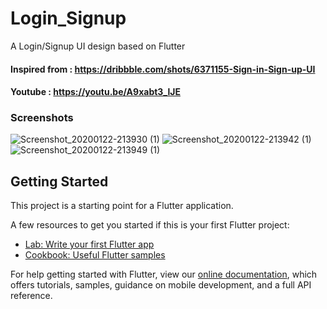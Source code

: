 # Login_Signup

A Login/Signup UI design based on Flutter

#### Inspired from : https://dribbble.com/shots/6371155-Sign-in-Sign-up-UI
#### Youtube : https://youtu.be/A9xabt3_lJE


### Screenshots

![Screenshot_20200122-213930 (1)](https://user-images.githubusercontent.com/37204706/72915952-2632a300-3d67-11ea-8900-2456e6f595a3.jpg)   ![Screenshot_20200122-213942 (1)](https://user-images.githubusercontent.com/37204706/72915964-2af75700-3d67-11ea-864b-2b3d67894a25.jpg)   ![Screenshot_20200122-213949 (1)](https://user-images.githubusercontent.com/37204706/72915972-2df24780-3d67-11ea-8156-5e092882f699.jpg)

## Getting Started

This project is a starting point for a Flutter application.

A few resources to get you started if this is your first Flutter project:

- [Lab: Write your first Flutter app](https://flutter.dev/docs/get-started/codelab)
- [Cookbook: Useful Flutter samples](https://flutter.dev/docs/cookbook)

For help getting started with Flutter, view our
[online documentation](https://flutter.dev/docs), which offers tutorials,
samples, guidance on mobile development, and a full API reference.
